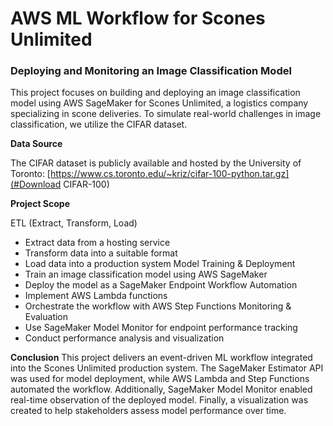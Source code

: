 # AWS ML Workflow for Scones Unlimited

### Deploying and Monitoring an Image Classification Model

This project focuses on building and deploying an image classification model using AWS SageMaker for Scones Unlimited, a logistics company specializing in scone deliveries. To simulate real-world challenges in image classification, we utilize the CIFAR dataset.

**Data Source**

The CIFAR dataset is publicly available and hosted by the University of Toronto:
[https://www.cs.toronto.edu/~kriz/cifar-100-python.tar.gz](#Download CIFAR-100)

**Project Scope**

ETL (Extract, Transform, Load)
- Extract data from a hosting service
- Transform data into a suitable format
- Load data into a production system
Model Training & Deployment
- Train an image classification model using AWS SageMaker
- Deploy the model as a SageMaker Endpoint
Workflow Automation
- Implement AWS Lambda functions
- Orchestrate the workflow with AWS Step Functions
Monitoring & Evaluation
- Use SageMaker Model Monitor for endpoint performance tracking
- Conduct performance analysis and visualization
  
**Conclusion**
This project delivers an event-driven ML workflow integrated into the Scones Unlimited production system. The SageMaker Estimator API was used for model deployment, while AWS Lambda and Step Functions automated the workflow. Additionally, SageMaker Model Monitor enabled real-time observation of the deployed model. Finally, a visualization was created to help stakeholders assess model performance over time.
